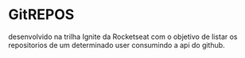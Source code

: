 # GitREPOS
desenvolvido na trilha Ignite da Rocketseat com o objetivo de listar os repositorios de um determinado user consumindo a api do github.
